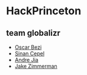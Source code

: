 HackPrinceton
=============

team globalizr
--------------

- [Oscar Bezi](http://www.oscarbezi.com)
- [Sinan Cepel](@sinancepel)
- [Andre Jia](@ajia117)
- [Jake Zimmerman](http://www.jacobzimmerman.me)
